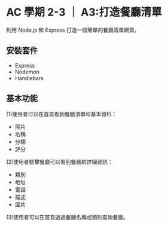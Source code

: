 # AC 學期 2-3 ｜ A3:打造餐廳清單

利用 Node.js 和 Express 打造一個簡單的餐廳清單網頁。

## 安裝套件

- Express
- Nodemon
- Handlebars

## 基本功能

(1)使用者可以在首頁看到餐廳清單和基本資料：

- 照片
- 名稱
- 分類
- 評分

(2)使用者點擊餐廳可以看到餐廳的詳細資訊：

- 類別
- 地址
- 電話
- 描述
- 圖片

(3)使用者可以在首頁透過餐廳名稱或類別查詢餐廳。

